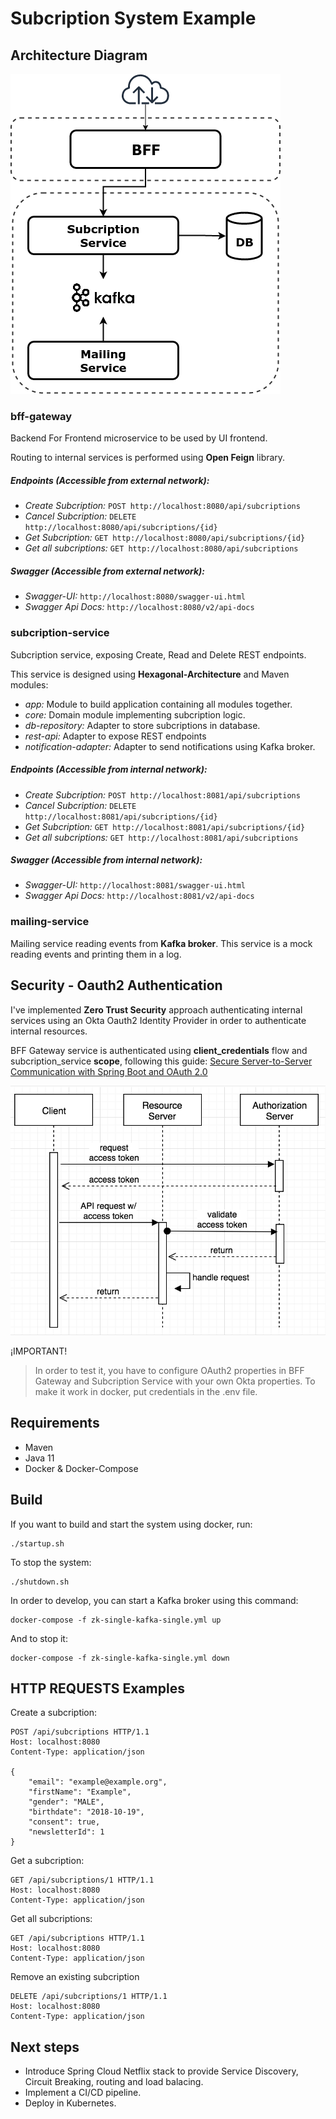 # Subcription System Example

## Architecture Diagram

![Architecture Diagram](architecture_diagram.png)

### bff-gateway
Backend For Frontend microservice to be used by UI frontend.

Routing to internal services is performed using **Open Feign** library.

##### Endpoints (Accessible from external network):
* _Create Subcription:_ `POST http://localhost:8080/api/subcriptions`
* _Cancel Subcription:_ `DELETE http://localhost:8080/api/subcriptions/{id}`
* _Get Subcription:_ `GET http://localhost:8080/api/subcriptions/{id}`
* _Get all subcriptions:_ `GET http://localhost:8080/api/subcriptions`

##### Swagger (Accessible from external network):
* _Swagger-UI:_ `http://localhost:8080/swagger-ui.html`
* _Swagger Api Docs:_ `http://localhost:8080/v2/api-docs`

### subcription-service
Subcription service, exposing Create, Read and Delete REST endpoints.

This service is designed using **Hexagonal-Architecture** and Maven modules:
* _app:_ Module to build application containing all modules together.
* _core:_ Domain module implementing subcription logic.
* _db-repository:_ Adapter to store subcriptions in database.
* _rest-api:_ Adapter to expose REST endpoints
* _notification-adapter:_ Adapter to send notifications using Kafka broker.

##### Endpoints (Accessible from internal network):
* _Create Subcription:_ `POST http://localhost:8081/api/subcriptions`
* _Cancel Subcription:_ `DELETE http://localhost:8081/api/subcriptions/{id}`
* _Get Subcription:_ `GET http://localhost:8081/api/subcriptions/{id}`
* _Get all subcriptions:_ `GET http://localhost:8081/api/subcriptions`

##### Swagger (Accessible from internal network):
* _Swagger-UI:_ `http://localhost:8081/swagger-ui.html`
* _Swagger Api Docs:_ `http://localhost:8081/v2/api-docs`

### mailing-service
Mailing service reading events from **Kafka broker**. This service is a mock reading events and printing them in a log.

## Security - Oauth2 Authentication 

I've implemented **Zero Trust Security** approach authenticating internal services using an Okta Oauth2 Identity Provider in order to authenticate internal resources.

BFF Gateway service is authenticated using **client_credentials** flow and subcription_service **scope**, following this guide: [Secure Server-to-Server Communication with Spring Boot and OAuth 2.0 ](https://developer.okta.com/blog/2018/04/02/client-creds-with-spring-boot)

![Oauth2 Authentication Diagram](oauth2_authentication.png)

¡IMPORTANT!
> In order to test it, you have to configure OAuth2 properties in BFF Gateway and Subcription Service with your own Okta properties. To make it work in docker, put credentials in the .env file.

## Requirements

* Maven
* Java 11
* Docker & Docker-Compose

## Build

If you want to build and start the system using docker, run:

	./startup.sh

To stop the system:

	./shutdown.sh

In order to develop, you can start a Kafka broker using this command:

	docker-compose -f zk-single-kafka-single.yml up

And to stop it: 

	docker-compose -f zk-single-kafka-single.yml down

## HTTP REQUESTS Examples

Create a subcription:

	POST /api/subcriptions HTTP/1.1
	Host: localhost:8080
	Content-Type: application/json

	{
		"email": "example@example.org",
		"firstName": "Example",
		"gender": "MALE",
		"birthdate": "2018-10-19",
		"consent": true,
		"newsletterId": 1
	}

Get a subcription:

	GET /api/subcriptions/1 HTTP/1.1
	Host: localhost:8080
	Content-Type: application/json

Get all subcriptions:

	GET /api/subcriptions HTTP/1.1
	Host: localhost:8080
	Content-Type: application/json

Remove an existing subcription

	DELETE /api/subcriptions/1 HTTP/1.1
	Host: localhost:8080
	Content-Type: application/json

## Next steps

* Introduce Spring Cloud Netflix stack to provide Service Discovery, Circuit Breaking, routing and load balacing.
* Implement a CI/CD pipeline.
* Deploy in Kubernetes. 
